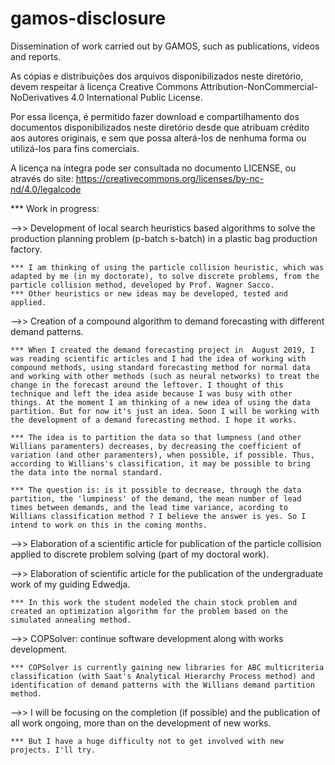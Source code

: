 # gamos-disclosure
Dissemination of work carried out by GAMOS, such as publications, videos and reports. 

As cópias e distribuições dos arquivos disponibilizados neste diretório, devem respeitar à licença Creative Commons Attribution-NonCommercial-NoDerivatives 4.0 International Public License.

Por essa licença, é permitido fazer download e compartilhamento dos documentos disponibilizados neste diretório desde que atribuam crédito aos autores originais, e sem que possa alterá-los de nenhuma forma ou utilizá-los para fins comerciais. 

A licença na íntegra pode ser consultada no documento LICENSE, ou através do site: https://creativecommons.org/licenses/by-nc-nd/4.0/legalcode

*** Work in progress:

-->> Development of local search heuristics based algorithms to solve the production planning problem (p-batch s-batch) in a plastic bag production factory.

    *** I am thinking of using the particle collision heuristic, which was adapted by me (in my doctorate), to solve discrete problems, from the particle collision method, developed by Prof. Wagner Sacco.
    *** Other heuristics or new ideas may be developed, tested and applied.

-->> Creation of a compound algorithm to demand forecasting with different demand patterns.

    *** When I created the demand forecasting project in  August 2019, I was reading scientific articles and I had the idea of working with compound methods, using standard forecasting method for normal data and working with other methods (such as neural networks) to treat the change in the forecast around the leftover. I thought of this technique and left the idea aside because I was busy with other things. At the moment I am thinking of a new idea of using the data partition. But for now it's just an idea. Soon I will be working with the development of a demand forecasting method. I hope it works. 

    *** The idea is to partition the data so that lumpness (and other Willians paramenters) decreases, by decreasing the coefficient of variation (and other paramenters), when possible, if possible. Thus, according to Willians's classification, it may be possible to bring the data into the normal standard.

    *** The question is: is it possible to decrease, through the data partition, the 'lumpiness' of the demand, the mean number of lead times between demands, and the lead time variance, acording to Willians classification method ? I believe the answer is yes. So I intend to work on this in the coming months.

-->> Elaboration of a scientific article for publication of the particle collision applied to discrete problem solving (part of my doctoral work).

-->> Elaboration of scientific article for the publication of the undergraduate work of my guiding Edwedja. 
    
    *** In this work the student modeled the chain stock problem and created an optimization algorithm for the problem based on the simulated annealing method.

-->> COPSolver: continue software development along with works development.
    
    *** COPSolver is currently gaining new libraries for ABC multicriteria classification (with Saat's Analytical Hierarchy Process method) and identification of demand patterns with the Willians demand partition method.

-->> I will be focusing on the completion (if possible) and the publication of all work ongoing, more than on the development of new works.
    
    *** But I have a huge difficulty not to get involved with new projects. I'll try.
